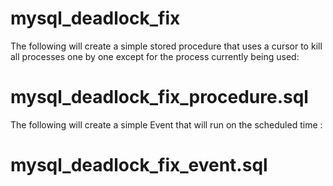 # mysql_deadlock_fix
The following will create a simple stored procedure that uses a cursor to kill all processes one by one except for the process currently being used:

# mysql_deadlock_fix_procedure.sql

The following will create a simple Event that will run on the scheduled time :

# mysql_deadlock_fix_event.sql
